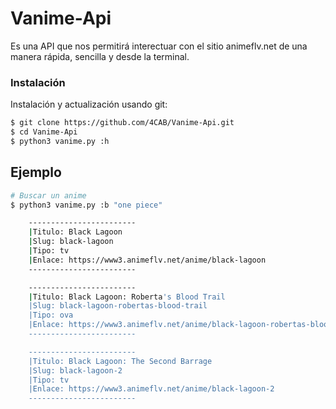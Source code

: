 # Vanime-Api

Es una API que nos permitirá interectuar con el sitio animeflv.net de una manera rápida, sencilla y desde la terminal.

### Instalación
Instalación y actualización usando git:
```bash
$ git clone https://github.com/4CAB/Vanime-Api.git
$ cd Vanime-Api
$ python3 vanime.py :h
```

## Ejemplo
```bash
# Buscar un anime
$ python3 vanime.py :b "one piece"

    ------------------------
    |Titulo: Black Lagoon
    |Slug: black-lagoon
    |Tipo: tv
    |Enlace: https://www3.animeflv.net/anime/black-lagoon
    ------------------------

    ------------------------
    |Titulo: Black Lagoon: Roberta's Blood Trail
    |Slug: black-lagoon-robertas-blood-trail
    |Tipo: ova
    |Enlace: https://www3.animeflv.net/anime/black-lagoon-robertas-blood-trail
    ------------------------

    ------------------------
    |Titulo: Black Lagoon: The Second Barrage
    |Slug: black-lagoon-2
    |Tipo: tv
    |Enlace: https://www3.animeflv.net/anime/black-lagoon-2
    ------------------------

```